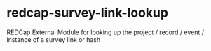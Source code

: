 # redcap-survey-link-lookup
REDCap External Module for looking up the project / record / event / instance of a survey link or hash
